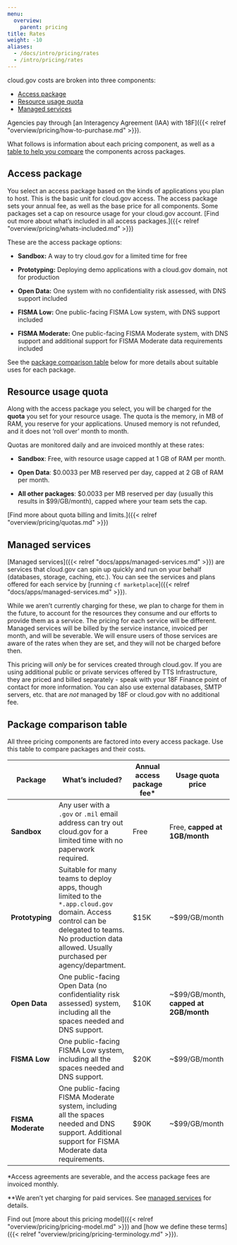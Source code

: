 ```yaml
---
menu:
  overview:
    parent: pricing
title: Rates
weight: -10
aliases:
  - /docs/intro/pricing/rates
  - /intro/pricing/rates
---
```


cloud.gov costs are broken into three components:

- [Access package](#access-package)
- [Resource usage quota](#resource-usage-quota)
- [Managed services](#managed-services)

Agencies pay through [an Interagency Agreement (IAA) with 18F]({{< relref "overview/pricing/how-to-purchase.md" >}}).

What follows is information about each pricing component, as well as a [table to help you compare](#package-comparison-table) the components across packages.

## Access package

You select an access package based on the kinds of applications you plan to host. This is the basic unit for cloud.gov access. The access package sets your annual fee, as well as the base price for all components. Some packages set a cap on resource usage for your cloud.gov account. [Find out more about what’s included in all access packages.]({{< relref "overview/pricing/whats-included.md" >}})

These are the access package options:

- **Sandbox:** A way to try cloud.gov for a limited time for free

- **Prototyping:** Deploying demo applications with a cloud.gov domain, not for production

- **Open Data:** One system with no confidentiality risk assessed, with DNS support included

- **FISMA Low:** One public-facing FISMA Low system, with DNS support included

- **FISMA Moderate:** One public-facing FISMA Moderate system, with DNS support and additional support for FISMA Moderate data requirements included

See the [package comparison table](#package-comparison-table) below for more details about suitable uses for each package.

## Resource usage quota

Along with the access package you select, you will be charged for the **quota** you set for your resource usage. The quota is the memory, in MB of RAM, you reserve for your applications. Unused memory is not refunded, and it does not ‘roll over’ month to month.

Quotas are monitored daily and are invoiced monthly at these rates:

- **Sandbox**: Free, with resource usage capped at 1 GB of RAM per month.

- **Open Data**: $0.0033 per MB reserved per day, capped at 2 GB of RAM per month.

- **All other packages**: $0.0033 per MB reserved per day (usually this results in $99/GB/month), capped where your team sets the cap.

[Find more about quota billing and limits.]({{< relref "overview/pricing/quotas.md" >}})

## Managed services

[Managed services]({{< relref "docs/apps/managed-services.md" >}}) are services that cloud.gov can spin up quickly and run on your behalf (databases, storage, caching, etc.). You can see the services and plans offered for each service by [running `cf marketplace`]({{< relref "docs/apps/managed-services.md" >}}).

While we aren’t currently charging for these, we plan to charge for them in the future, to account for the resources they consume and our efforts to provide them as a service. The pricing for each service will be different. Managed services will be billed by the service instance, invoiced per month, and will be severable. We will ensure users of those services are aware of the rates when they are set, and they will not be charged before then.

This pricing will _only_ be for services created through cloud.gov. If you are using additional public or private services offered by TTS Infrastructure, they are priced and billed separately - speak with your 18F Finance point of contact for more information. You can also use external databases, SMTP servers, etc. that are _not_ managed by 18F or cloud.gov with no additional fee.

## Package comparison table

All three pricing components are factored into every access package. Use this table to compare packages and their costs.

| Package | What’s included? | Annual access package fee\* | Usage quota price | Managed services available |
| --- | --- | --- | --- | --- |
| **Sandbox** | Any user with a `.gov` or `.mil` email address can try out cloud.gov for a limited time with no paperwork required. | Free | Free, **capped at 1GB/month** | Only free services |
| **Prototyping** | Suitable for many teams to deploy apps, though limited to the `*.app.cloud.gov` domain. Access control can be delegated to teams. No production data allowed. Usually purchased per agency/department. | $15K |  ~$99/GB/month | All\** |
| **Open Data** | One public-facing Open Data (no confidentiality risk assessed) system, including all the spaces needed and DNS support. | $10K | ~$99/GB/month, **capped at 2GB/month** | All\** (up to $2500/year) |
| **FISMA Low** | One public-facing FISMA Low system, including all the spaces needed and DNS support. | $20K | ~$99/GB/month | All\** |
| **FISMA Moderate** | One public-facing FISMA Moderate system, including all the spaces needed and DNS support. Additional support for FISMA Moderate data requirements. | $90K | ~$99/GB/month | All\** |

\*Access agreements are severable, and the access package fees are invoiced monthly.

\*\*We aren’t yet charging for paid services. See [managed services](#managed-services) for details.

Find out [more about this pricing model]({{< relref "overview/pricing/pricing-model.md" >}}) and [how we define these terms]({{< relref "overview/pricing/pricing-terminology.md" >}}).


<!--
TODO
---

- Create buildpack page with list and compliance trade-offs
- Add examples
-->
